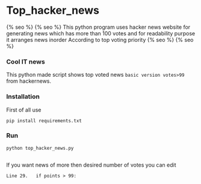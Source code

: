 # Top_hacker_news 
{% seo %} {% seo %}
This python program uses hacker news website for generating news which has more than 100 votes and for readability purpose it arranges news inorder According to top voting priority
 {% seo %} {% seo %}

### Cool IT news
This python made script shows top voted news `basic version votes>99` from hackernews. 

### Installation
First of all use 

```
pip install requirements.txt
```

 ### Run

```
python top_hacker_news.py
```

 ##
If you want news of more then desired number of votes you can edit
```
Line 29.   if points > 99:
```
